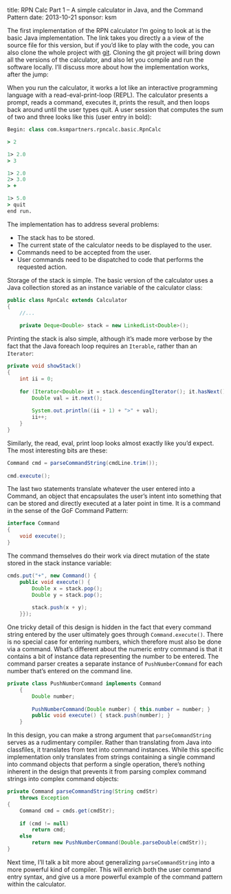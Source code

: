 title: RPN Calc Part 1 – A simple calculator in Java, and the Command Pattern
date: 2013-10-21
sponsor: ksm

The first implementation of the RPN calculator I’m going to look at is
the basic Java implementation. The link takes you directly a a view of
the source file for this version, but if you’d like to play with the
code, you can also clone the whole project with
[git](https://github.com/ksmpartners/blog-rpncalc).  Cloning the git
project will bring down all the versions of the calculator, and also
let you compile and run the software locally. I’ll discuss more about
how the implementation works, after the jump:


When you run the calculator, it works a lot like an interactive
programming language with a read-eval-print-loop (REPL). The
calculator presents a prompt, reads a command, executes it, prints the
result, and then loops back around until the user types quit. A user
session that computes the sum of two and three looks like this (user
entry in bold):

```clojure
Begin: class com.ksmpartners.rpncalc.basic.RpnCalc

> 2

1> 2.0
> 3

1> 2.0
2> 3.0
> +

1> 5.0
> quit
end run.
```

The implementation has to address several problems:

* The stack has to be stored.
* The current state of the calculator needs to be displayed to the user.
* Commands need to be accepted from the user.
* User commands need to be dispatched to code that performs the requested action.

Storage of the stack is simple. The basic version of the calculator
uses a Java collection stored as an instance variable of the
calculator class:

```java
public class RpnCalc extends Calculator
{
    //...
 
    private Deque<Double> stack = new LinkedList<Double>();
```

Printing the stack is also simple, although it’s made more verbose by
the fact that the Java foreach loop requires an `Iterable`, rather than
an `Iterator`:


```java
private void showStack()
{
    int ii = 0;
 
    for (Iterator<Double> it = stack.descendingIterator(); it.hasNext(); ) {
        Double val = it.next();
 
        System.out.println((ii + 1) + ">" + val);
        ii++;
    }
}
```

Similarly, the read, eval, print loop looks almost exactly like you’d
expect. The most interesting bits are these:

```java
Command cmd = parseCommandString(cmdLine.trim());
 
cmd.execute();
```

The last two statements translate whatever the user entered into a
Command, an object that encapsulates the user’s intent into something
that can be stored and directly executed at a later point in time. It
is a command in the sense of the GoF Command Pattern:

```java
interface Command
{
    void execute();
}
```

The command themselves do their work via direct mutation of the state
stored in the stack instance variable:

```java
cmds.put("+", new Command() {
    public void execute() {
        Double x = stack.pop();
        Double y = stack.pop();
 
        stack.push(x + y);
    }});
```

One tricky detail of this design is hidden in the fact that every
command string entered by the user ultimately goes through
`Command.execute()`. There is no special case for entering numbers,
which therefore must also be done via a command. What’s different
about the numeric entry command is that it contains a bit of instance
data representing the number to be entered. The command parser creates
a separate instance of `PushNumberCommand` for each number that’s
entered on the command line.

```java
private class PushNumberCommand implements Command
    {
        Double number;
 
        PushNumberCommand(Double number) { this.number = number; }
        public void execute() { stack.push(number); }
    }
```

In this design, you can make a strong argument that `parseCommandString`
serves as a rudimentary compiler. Rather than translating from Java
into classfiles, it translates from text into command instances. While
this specific implementation only translates from strings containing a
single command into command objects that perform a single operation,
there’s nothing inherent in the design that prevents it from parsing
complex command strings into complex command objects:

```java
private Command parseCommandString(String cmdStr)
    throws Exception
{
    Command cmd = cmds.get(cmdStr);
 
    if (cmd != null)
        return cmd;
    else
        return new PushNumberCommand(Double.parseDouble(cmdStr));
}
```

Next time, I’ll talk a bit more about generalizing `parseCommandString`
into a more powerful kind of compiler. This will enrich both the user
command entry syntax, and give us a more powerful example of the
command pattern within the calculator.

